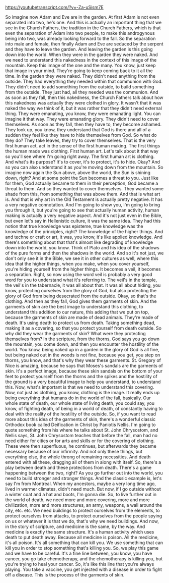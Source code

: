 https://youtubetranscript.com/?v=-Za-uSism7E

 So imagine now Adam and Eve are in the garden. At first Adam is not even separated into two, he's one. And this is actually an important thing that we see in the Church Fathers, the tradition in the Church Fathers, which is that even the separation of Adam into two people, to make this androgynous being into two, was already looking forward to the fall. So the separation into male and female, then finally Adam and Eve are seduced by the serpent and they have to leave the garden. And leaving the garden is this going down into the world. When they were in the garden they were naked. And we need to understand this nakedness in the context of this image of the mountain. Keep this image of the one and the many. You know, just keep that image in your mind. They're going to keep coming back to it all the time. In the garden they were naked. They didn't need anything from the outside. They had everything they needed within that communion with God. They didn't need to add something from the outside, to build something from the outside. They just had, all they needed was the communion. And as soon as they fall, then this nakedness, the Church Fathers talk about how this nakedness was actually they were clothed in glory. It wasn't that it was naked the way we think of it, but it was rather that they didn't need external thing. They were emanating, you know, they were emanating light. You can imagine it that way. They were emanating glory. They didn't need to cover themselves. As soon as they fall, then they have to, they become ashamed. They look up, you know, they understand that God is there and all of a sudden they feel like they have to hide themselves from God. So what do they do? They take leaves, they try to cover themselves. That is the very first human act, act in the sense of the first human making. The first things the human made was clothing. First human art. Let's talk about it that way so you'll see where I'm going right away. The first human art is clothing. And what's its purpose? It's to cover, it's to protect, it's to hide. Okay? And so you can also understand it as you're moving down from the mountain. So imagine now again the Sun above, above the world, the Sun is shining down, right? And at some point the Sun becomes a threat to you. Just like for them, God actually became to them in their perception, God became a threat to them. And so they wanted to cover themselves. They wanted some shade from this, from something that was above them. And that is what art is. And that is why art in the Old Testament is actually pretty negative. It has a very negative connotation. And I'm going to show you, I'm going to bring you through it, but you're going to see that actually human activity, human making is actually a very negative aspect. And it's not just even in the Bible, but even let's say in Hellenistic culture, it was the same idea. They had this notion that true knowledge was episteme, true knowledge was the knowledge of the principles, right? The knowledge of the higher things. And and techne or craft or art, it was, you know, it's like applied knowledge. And there's something about that that's almost like degrading of knowledge down into the world, you know. Think of Plato and his idea of the shadows of the pure forms and then the shadows in the world. And so it's not just, we don't only see it in the Bible, we see it in other cultures as well, where this idea that the higher things, when you make, when you cover yourself, you're hiding yourself from the higher things. It becomes a veil, it becomes a separation. Right, so now using the word veil is probably a very good word for you to understand what it's referring to. The veil's in the temple, the veil's in the tabernacle, it was all about that. It was all about hiding, you know, protecting ourselves from the glory of God, but also protecting the glory of God from being desecrated from the outside. Okay, so that's the clothing. And then as they fall, God gives them garments of skin. And the garments of skin are the best image to understand this clothing, to understand this addition to our nature, this adding that we put on top, because the garments of skin are made of dead animals. They're made of death. It's using death to protect us from death. Taking something dead, making it as a covering, so that you protect yourself from death outside. So why did they wear the garments of skin? What were they protecting themselves from? In the scripture, from the thorns, God says you go down the mountain, you come down, and then you encounter the hostility of the world. You know, being naked up in a garden in the glory of God is all fine, but being naked out in the woods is not fine, because you get, you step on thorns, you know, and that's why they wear these garments. St. Gregory of Nice is amazing, because he says that Moses's sandals are the garments of skin. It's a perfect image, because these skin sandals on the bottom of your feet to protect yourself from the thorns and the spikes and the hostility of the ground is a very beautiful image to help you understand, to understand this. Now, what's important is that we need to understand this covering. Now, not just as clothing, you know, clothing is the image. It really ends up being everything that humans do in the world of the fall, basically. Our whole state of death, our whole state of living death, you could say, you know, of fighting death, of being in a world of death, of constantly having to deal with the reality of the hostility of the outside. So, if you want to read more about this idea of the garments of skin, there's a wonderful classic Orthodox book called Deification in Christ by Paniotis Nellis. I'm going to quote something from his where he talks about St. John Chrysostom, and Nellis says, St. John Chrysostom teaches that before the fall, man had no need either for cities or for arts and skills or for the covering of clothing. These were then superfluous, he continues, but afterwards they became necessary because of our infirmity. And not only these things, but everything else, the whole throng of remaining necessities. And death entered with all these, dragging all of them in along with itself. So, there's a play between death and these protections from death. There's a game happening between the two, right? As you go further out into the world, you need to build stronger and stronger things. And the classic example is, let's say I'm from Montreal. When my ancestors, maybe a very long time ago, lived in warmer climates, didn't need much. But now, if I go outside without a winter coat and a hat and boots, I'm gonna die. So, to live further out in the world of death, we need more and more covering, more and more civilization, more and more structures, an army, weapons, a wall around the city, etc. etc. We need buildings to protect ourselves from the elements, to protect ourselves from attacks, to protect ourselves from the people spying on us or whatever it is that we do, that's why we need buildings. And now, in the story of scripture, and medicine is the same, by the way. And medicine is exactly the same structure. It's a human activity which uses death to put death away. Because all medicine is poison. All the medicine, it's all poison. It's all something that can kill you. We use something that can kill you in order to stop something that's killing you. So, we play this game and we have to be careful. It's a fine line between, you know, you have cancer, you go take chemotherapy, and the chemotherapy is killing you, but you're trying to heal your cancer. So, it's like this line that you're always playing. You take a vaccine, you get injected with a disease in order to fight off a disease. This is the process of the garments of skin.
